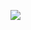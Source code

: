 <!--
id: 4639706711
link: http://jreed91.tumblr.com/post/4639706711/klipsch-pro-media-speakers-these-things-are
slug: klipsch-pro-media-speakers-these-things-are
date: Fri Apr 15 2011 15:15:43 GMT-0500 (CDT)
publish: 2011-04-015
tags: 
title: Klipsch pro media speakers. These things are amazing.
-->


![](http://31.media.tumblr.com/tumblr_ljpmycGE8O1qi8pkco1_1280.jpg)


